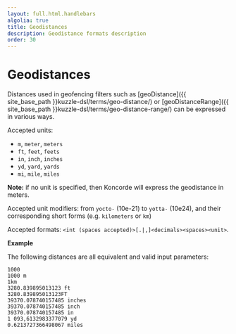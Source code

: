 ```yaml
---
layout: full.html.handlebars
algolia: true
title: Geodistances
description: Geodistance formats description
order: 30
---
```


# Geodistances

Distances used in geofencing filters such as [geoDistance]({{ site_base_path }}kuzzle-dsl/terms/geo-distance/) or [geoDistanceRange]({{ site_base_path }}kuzzle-dsl/terms/geo-distance-range/) can be expressed in various ways.

Accepted units:

* `m`, `meter`, `meters`
* `ft`, `feet`, `feets`
* `in`, `inch`, `inches`
* `yd`, `yard`, `yards`
* `mi`, `mile`, `miles`

**Note:** if no unit is specified, then Koncorde will express the geodistance in meters.

Accepted unit modifiers: from `yocto-` (10e-21) to `yotta-` (10e24), and their corresponding short forms (e.g. `kilometers` or `km`)

Accepted formats: `<int (spaces accepted)>[.|,]<decimals><spaces><unit>`.  

**Example**

The following distances are all equivalent and valid input parameters:

```
1000
1000 m
1km
3280.839895013123 ft
3280.839895013123FT
39370.078740157485 inches
39370.078740157485 inch
39370.078740157485 in
1 093,6132983377079 yd
0.6213727366498067 miles
```
